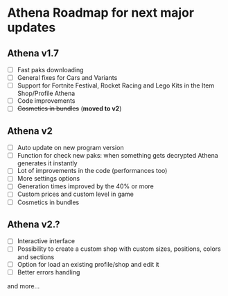 # Athena Roadmap for next major updates

## Athena v1.7
- [ ] Fast paks downloading
- [ ] General fixes for Cars and Variants
- [ ] Support for Fortnite Festival, Rocket Racing and Lego Kits in the Item Shop/Profile Athena
- [ ] Code improvements
- [ ] <s>Cosmetics in bundles</s> (<b>moved to v2</b>)

## Athena v2
- [ ] Auto update on new program version
- [ ] Function for check new paks: when something gets decrypted Athena generates it instantly
- [ ] Lot of improvements in the code (performances too)
- [ ] More settings options
- [ ] Generation times improved by the 40% or more
- [ ] Custom prices and custom level in game
- [ ] Cosmetics in bundles

## Athena v2.?
- [ ] Interactive interface
- [ ] Possibility to create a custom shop with custom sizes, positions, colors and sections
- [ ] Option for load an existing profile/shop and edit it
- [ ] Better errors handling

and more...
